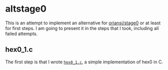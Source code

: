 # altstage0

This is an attempt to implement an alternative for [oriansj/stage0](https://github.com/oriansj/stage0)
or at least for first steps. I am going to present it in the steps that I took, including all failed
attempts.

## hex0_1.c

The first step is that I wrote [`hex0_1.c`](hex0_1.c), a simple implementation of hex0 in C.


